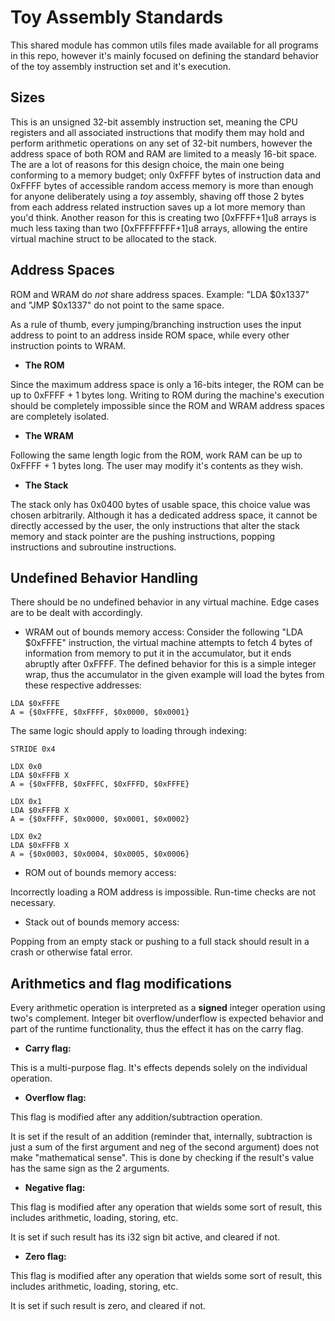 # Toy Assembly Standards
This shared module has common utils files made available for all programs in this repo, however it's mainly focused on defining the standard behavior of the toy assembly instruction set and it's execution.

## Sizes
This is an unsigned 32-bit assembly instruction set, meaning the CPU registers and all associated instructions that modify them may hold and perform arithmetic operations on any set of 32-bit numbers, however the address space of both ROM and RAM are limited to a measly 16-bit space. The are a lot of reasons for this design choice, the main one being conforming to a memory budget; only 0xFFFF bytes of instruction data and 0xFFFF bytes of accessible random access memory is more than enough for anyone deliberately using a *toy* assembly, shaving off those 2 bytes from each address related instruction saves up a lot more memory than you'd think. Another reason for this is creating two [0xFFFF+1]u8 arrays is much less taxing than two [0xFFFFFFFF+1]u8 arrays, allowing the entire virtual machine struct to be allocated to the stack.

## Address Spaces
ROM and WRAM do *not* share address spaces. Example: "LDA $0x1337" and "JMP $0x1337" do not point to the same space.

As a rule of thumb, every jumping/branching instruction uses the input address to point to an address inside ROM space, while every other instruction points to WRAM.

* **The ROM**

Since the maximum address space is only a 16-bits integer, the ROM can be up to 0xFFFF + 1 bytes long. Writing to ROM during the machine's execution should be completely impossible since the ROM and WRAM address spaces are completely isolated.

* **The WRAM**

Following the same length logic from the ROM, work RAM can be up to 0xFFFF + 1 bytes long. The user may modify it's contents as they wish.

* **The Stack**

The stack only has 0x0400 bytes of usable space, this choice value was chosen arbitrarily. Although it has a dedicated address space, it cannot be directly accessed by the user, the only instructions that alter the stack memory and stack pointer are the pushing instructions, popping instructions and subroutine instructions.

## Undefined Behavior Handling
There should be no undefined behavior in any virtual machine. Edge cases are to be dealt with accordingly.

* WRAM out of bounds memory access:
Consider the following "LDA $0xFFFE" instruction, the virtual machine attempts to fetch 4 bytes of information from memory to put it in the accumulator, but it ends abruptly after 0xFFFF. The defined behavior for this is a simple integer wrap, thus the accumulator in the given example will load the bytes from these respective addresses:
```
LDA $0xFFFE
A = {$0xFFFE, $0xFFFF, $0x0000, $0x0001}
```

The same logic should apply to loading through indexing:
```
STRIDE 0x4

LDX 0x0
LDA $0xFFFB X
A = {$0xFFFB, $0xFFFC, $0xFFFD, $0xFFFE}

LDX 0x1
LDA $0xFFFB X
A = {$0xFFFF, $0x0000, $0x0001, $0x0002}

LDX 0x2
LDA $0xFFFB X
A = {$0x0003, $0x0004, $0x0005, $0x0006}
```

* ROM out of bounds memory access:

Incorrectly loading a ROM address is impossible. Run-time checks are not necessary.

* Stack out of bounds memory access:

Popping from an empty stack or pushing to a full stack should result in a crash or otherwise fatal error.

## Arithmetics and flag modifications
Every arithmetic operation is interpreted as a **signed** integer operation using two's complement. Integer bit overflow/underflow is expected behavior and part of the runtime functionality, thus the effect it has on the carry flag.

* **Carry flag:**

This is a multi-purpose flag. It's effects depends solely on the individual operation.

* **Overflow flag:**

This flag is modified after any addition/subtraction operation.

It is set if the result of an addition (reminder that, internally, subtraction is just a sum of the first argument and neg of the second argument) does not make "mathematical sense". This is done by checking if the result's value has the same sign as the 2 arguments.

* **Negative flag:**

This flag is modified after any operation that wields some sort of result, this includes arithmetic, loading, storing, etc.

It is set if such result has its i32 sign bit active, and cleared if not.

* **Zero flag:**

This flag is modified after any operation that wields some sort of result, this includes arithmetic, loading, storing, etc.

It is set if such result is zero, and cleared if not.
